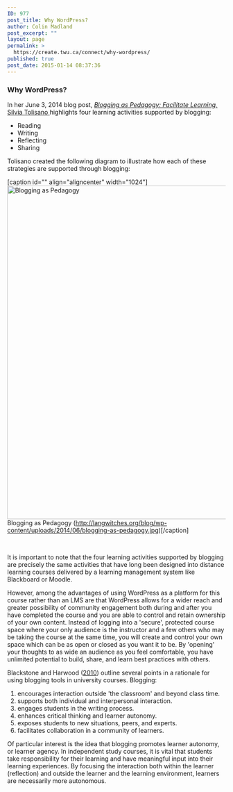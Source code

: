 ```yaml
---
ID: 977
post_title: Why WordPress?
author: Colin Madland
post_excerpt: ""
layout: page
permalink: >
  https://create.twu.ca/connect/why-wordpress/
published: true
post_date: 2015-01-14 08:37:36
---
```

<h3>Why WordPress?</h3>
In her June 3, 2014 blog post, <a title="Blogging as Pedagogy" href="http://langwitches.org/blog/2014/06/03/blogging-as-pedagogy-facilitate-learning/" target="_blank"><em>Blogging as Pedagogy: Facilitate Learning,</em></a> <a title="Twitter" href="https://twitter.com/langwitches" target="_blank">Silvia Tolisano </a>highlights four learning activities supported by blogging:
<ul>
	<li>Reading</li>
	<li>Writing</li>
	<li>Reflecting</li>
	<li>Sharing</li>
</ul>
Tolisano created the following diagram to illustrate how each of these strategies are supported through blogging:

[caption id="" align="aligncenter" width="1024"]<a href="http://langwitches.org/blog/wp-content/uploads/2014/06/blogging-as-pedagogy.jpg"><img src="http://langwitches.org/blog/wp-content/uploads/2014/06/blogging-as-pedagogy.jpg" alt="Blogging as Pedagogy" width="1024" height="768" /></a> Blogging as Pedagogy (http://langwitches.org/blog/wp-content/uploads/2014/06/blogging-as-pedagogy.jpg)[/caption]

&nbsp;

It is important to note that the four learning activities supported by blogging are precisely the same activities that have long been designed into distance learning courses delivered by a learning management system like Blackboard or Moodle.

However, among the advantages of using WordPress as a platform for this course rather than an LMS are that WordPress allows for a wider reach and greater possibility of community engagement both during and after you have completed the course and you are able to control and retain ownership of your own content. Instead of logging into a 'secure', protected course space where your only audience is the instructor and a few others who may be taking the course at the same time, you will create and control your own space which can be as open or closed as you want it to be. By 'opening' your thoughts to as wide an audience as you feel comfortable, you have unlimited potential to build, share, and learn best practices with others.

Blackstone and Harwood (<a href="https://www.academia.edu/469234/Pedagogical_blogging_for_university_courses" target="_blank">2010</a>) outline several points in a rationale for using blogging tools in university courses. Blogging:
<ol>
	<li>encourages interaction outside 'the classroom' and beyond class time.</li>
	<li>supports both individual and interpersonal interaction.</li>
	<li>engages students in the writing process.</li>
	<li>enhances critical thinking and learner autonomy.</li>
	<li>exposes students to new situations, peers, and experts.</li>
	<li>facilitates collaboration in a community of learners.</li>
</ol>
Of particular interest is the idea that blogging promotes learner autonomy, or learner agency. In independent study courses, it is vital that students take responsibility for their learning and have meaningful input into their learning experiences. By focusing the interaction both within the learner (reflection) and outside the learner and the learning environment, learners are necessarily more autonomous.

&nbsp;